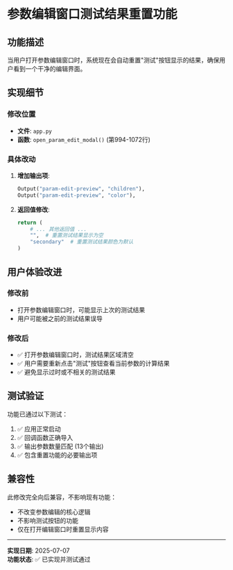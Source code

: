 # 参数编辑窗口测试结果重置功能

## 功能描述

当用户打开参数编辑窗口时，系统现在会自动重置"测试"按钮显示的结果，确保用户看到一个干净的编辑界面。

## 实现细节

### 修改位置
- **文件**: `app.py` 
- **函数**: `open_param_edit_modal()` (第994-1072行)

### 具体改动

1. **增加输出项**:
   ```python
   Output("param-edit-preview", "children"),
   Output("param-edit-preview", "color"),
   ```

2. **返回值修改**:
   ```python
   return (
       # ... 其他返回值 ...
       "",  # 重置测试结果显示为空
       "secondary"  # 重置测试结果颜色为默认
   )
   ```

## 用户体验改进

### 修改前
- 打开参数编辑窗口时，可能显示上次的测试结果
- 用户可能被之前的测试结果误导

### 修改后  
- ✅ 打开参数编辑窗口时，测试结果区域清空
- ✅ 用户需要重新点击"测试"按钮查看当前参数的计算结果
- ✅ 避免显示过时或不相关的测试结果

## 测试验证

功能已通过以下测试：
1. ✅ 应用正常启动
2. ✅ 回调函数正确导入
3. ✅ 输出参数数量匹配 (13个输出)
4. ✅ 包含重置功能的必要输出项

## 兼容性

此修改完全向后兼容，不影响现有功能：
- 不改变参数编辑的核心逻辑
- 不影响测试按钮的功能
- 仅在打开编辑窗口时重置显示内容

---

**实现日期**: 2025-07-07  
**功能状态**: ✅ 已实现并测试通过